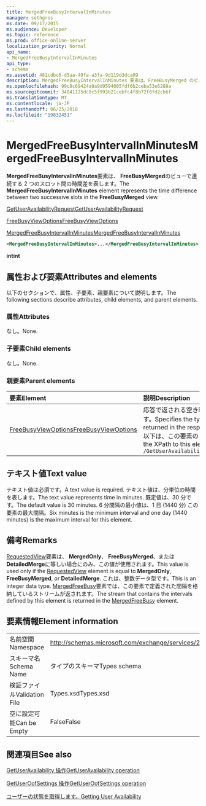 ```yaml
---
title: MergedFreeBusyIntervalInMinutes
manager: sethgros
ms.date: 09/17/2015
ms.audience: Developer
ms.topic: reference
ms.prod: office-online-server
localization_priority: Normal
api_name:
- MergedFreeBusyIntervalInMinutes
api_type:
- schema
ms.assetid: 481cdbc6-d5aa-49fa-a3fa-9d119d3dca99
description: MergedFreeBusyIntervalInMinutes 要素は、FreeBusyMerged のビューで連続する 2 つのスロット間の時間差を表します。
ms.openlocfilehash: 99c8c69424a0a9d9594005fdf6b2ceba53e6288a
ms.sourcegitcommit: 34041125dc8c5f993b21cebfc4f8b72f0fd2cb6f
ms.translationtype: MT
ms.contentlocale: ja-JP
ms.lasthandoff: 06/25/2018
ms.locfileid: "19832451"
---
```

# <a name="mergedfreebusyintervalinminutes"></a><span data-ttu-id="475da-103">MergedFreeBusyIntervalInMinutes</span><span class="sxs-lookup"><span data-stu-id="475da-103">MergedFreeBusyIntervalInMinutes</span></span>

<span data-ttu-id="475da-104">**MergedFreeBusyIntervalInMinutes**要素は、 **FreeBusyMerged**のビューで連続する 2 つのスロット間の時間差を表します。</span><span class="sxs-lookup"><span data-stu-id="475da-104">The **MergedFreeBusyIntervalInMinutes** element represents the time difference between two successive slots in the **FreeBusyMerged** view.</span></span> 
  
[<span data-ttu-id="475da-105">GetUserAvailabilityRequest</span><span class="sxs-lookup"><span data-stu-id="475da-105">GetUserAvailabilityRequest</span></span>](getuseravailabilityrequest.md)
  
[<span data-ttu-id="475da-106">FreeBusyViewOptions</span><span class="sxs-lookup"><span data-stu-id="475da-106">FreeBusyViewOptions</span></span>](freebusyviewoptions.md)
  
[<span data-ttu-id="475da-107">MergedFreeBusyIntervalInMinutes</span><span class="sxs-lookup"><span data-stu-id="475da-107">MergedFreeBusyIntervalInMinutes</span></span>](mergedfreebusyintervalinminutes.md)
  
```xml
<MergedFreeBusyIntervalInMinutes>...</MergedFreeBusyIntervalInMinutes>
```

 <span data-ttu-id="475da-108">**int**</span><span class="sxs-lookup"><span data-stu-id="475da-108">**int**</span></span>
## <a name="attributes-and-elements"></a><span data-ttu-id="475da-109">属性および要素</span><span class="sxs-lookup"><span data-stu-id="475da-109">Attributes and elements</span></span>

<span data-ttu-id="475da-110">以下のセクションで、属性、子要素、親要素について説明します。</span><span class="sxs-lookup"><span data-stu-id="475da-110">The following sections describe attributes, child elements, and parent elements.</span></span>
  
### <a name="attributes"></a><span data-ttu-id="475da-111">属性</span><span class="sxs-lookup"><span data-stu-id="475da-111">Attributes</span></span>

<span data-ttu-id="475da-112">なし。</span><span class="sxs-lookup"><span data-stu-id="475da-112">None.</span></span>
  
### <a name="child-elements"></a><span data-ttu-id="475da-113">子要素</span><span class="sxs-lookup"><span data-stu-id="475da-113">Child elements</span></span>

<span data-ttu-id="475da-114">なし。</span><span class="sxs-lookup"><span data-stu-id="475da-114">None.</span></span>
  
### <a name="parent-elements"></a><span data-ttu-id="475da-115">親要素</span><span class="sxs-lookup"><span data-stu-id="475da-115">Parent elements</span></span>

|<span data-ttu-id="475da-116">**要素**</span><span class="sxs-lookup"><span data-stu-id="475da-116">**Element**</span></span>|<span data-ttu-id="475da-117">**説明**</span><span class="sxs-lookup"><span data-stu-id="475da-117">**Description**</span></span>|
|:-----|:-----|
|[<span data-ttu-id="475da-118">FreeBusyViewOptions</span><span class="sxs-lookup"><span data-stu-id="475da-118">FreeBusyViewOptions</span></span>](freebusyviewoptions.md) <br/> |<span data-ttu-id="475da-119">応答で返される空き時間情報の情報の種類を指定します。</span><span class="sxs-lookup"><span data-stu-id="475da-119">Specifies the type of free/busy information returned in the response.</span></span>  <br/> <span data-ttu-id="475da-120">以下は、この要素の XPath です。</span><span class="sxs-lookup"><span data-stu-id="475da-120">The following is the XPath to this element:</span></span>  <br/>  `/GetUserAvailabilityRequest/FreeBusyViewOptions` <br/> |
   
## <a name="text-value"></a><span data-ttu-id="475da-121">テキスト値</span><span class="sxs-lookup"><span data-stu-id="475da-121">Text value</span></span>

<span data-ttu-id="475da-122">テキスト値は必須です。</span><span class="sxs-lookup"><span data-stu-id="475da-122">A text value is required.</span></span> <span data-ttu-id="475da-123">テキスト値は、分単位の時間を表します。</span><span class="sxs-lookup"><span data-stu-id="475da-123">The text value represents time in minutes.</span></span> <span data-ttu-id="475da-124">既定値は、30 分です。</span><span class="sxs-lookup"><span data-stu-id="475da-124">The default value is 30 minutes.</span></span> <span data-ttu-id="475da-125">6 分間隔の最小値は、1 日 (1440 分) この要素の最大間隔。</span><span class="sxs-lookup"><span data-stu-id="475da-125">Six minutes is the minimum interval and one day (1440 minutes) is the maximum interval for this element.</span></span>
  
## <a name="remarks"></a><span data-ttu-id="475da-126">備考</span><span class="sxs-lookup"><span data-stu-id="475da-126">Remarks</span></span>

<span data-ttu-id="475da-127">[RequestedView](requestedview.md)要素は、 **MergedOnly**、 **FreeBusyMerged**、または**DetailedMerge**に等しい場合にのみ、この値が使用されます。</span><span class="sxs-lookup"><span data-stu-id="475da-127">This value is used only if the [RequestedView](requestedview.md) element is equal to **MergedOnly**, **FreeBusyMerged**, or **DetailedMerge**.</span></span> <span data-ttu-id="475da-128">これは、整数データ型です。</span><span class="sxs-lookup"><span data-stu-id="475da-128">This is an integer data type.</span></span> <span data-ttu-id="475da-129">[MergedFreeBusy](mergedfreebusy.md)要素では、この要素で定義された間隔を格納しているストリームが返されます。</span><span class="sxs-lookup"><span data-stu-id="475da-129">The stream that contains the intervals defined by this element is returned in the [MergedFreeBusy](mergedfreebusy.md) element.</span></span> 
  
## <a name="element-information"></a><span data-ttu-id="475da-130">要素情報</span><span class="sxs-lookup"><span data-stu-id="475da-130">Element information</span></span>

|||
|:-----|:-----|
|<span data-ttu-id="475da-131">名前空間</span><span class="sxs-lookup"><span data-stu-id="475da-131">Namespace</span></span>  <br/> |http://schemas.microsoft.com/exchange/services/2006/types  <br/> |
|<span data-ttu-id="475da-132">スキーマ名</span><span class="sxs-lookup"><span data-stu-id="475da-132">Schema Name</span></span>  <br/> |<span data-ttu-id="475da-133">タイプのスキーマ</span><span class="sxs-lookup"><span data-stu-id="475da-133">Types schema</span></span>  <br/> |
|<span data-ttu-id="475da-134">検証ファイル</span><span class="sxs-lookup"><span data-stu-id="475da-134">Validation File</span></span>  <br/> |<span data-ttu-id="475da-135">Types.xsd</span><span class="sxs-lookup"><span data-stu-id="475da-135">Types.xsd</span></span>  <br/> |
|<span data-ttu-id="475da-136">空に設定可能</span><span class="sxs-lookup"><span data-stu-id="475da-136">Can be Empty</span></span>  <br/> |<span data-ttu-id="475da-137">False</span><span class="sxs-lookup"><span data-stu-id="475da-137">False</span></span>  <br/> |
   
## <a name="see-also"></a><span data-ttu-id="475da-138">関連項目</span><span class="sxs-lookup"><span data-stu-id="475da-138">See also</span></span>



[<span data-ttu-id="475da-139">GetUserAvailability 操作</span><span class="sxs-lookup"><span data-stu-id="475da-139">GetUserAvailability operation</span></span>](getuseravailability-operation.md)
  
[<span data-ttu-id="475da-140">GetUserOofSettings 操作</span><span class="sxs-lookup"><span data-stu-id="475da-140">GetUserOofSettings operation</span></span>](getuseroofsettings-operation.md)


[<span data-ttu-id="475da-141">ユーザーの状態を取得します。</span><span class="sxs-lookup"><span data-stu-id="475da-141">Getting User Availability</span></span>](http://msdn.microsoft.com/library/d4133fcb-9b0f-4e6b-aadf-a389da83516a%28Office.15%29.aspx)

